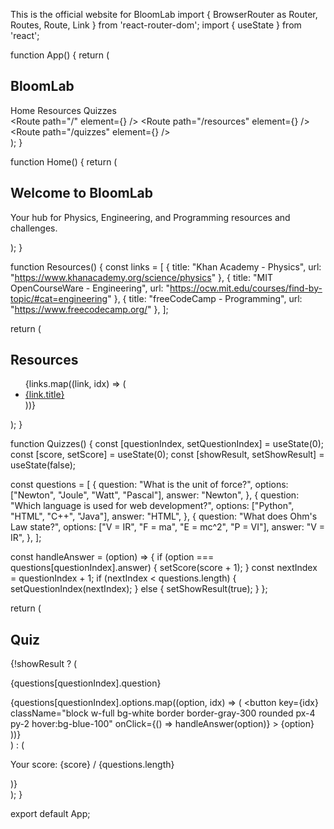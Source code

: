 This is the official website for BloomLab 
import { BrowserRouter as Router, Routes, Route, Link } from 'react-router-dom';
import { useState } from 'react';

function App() {
  return (
    <Router>
      <div className="min-h-screen bg-gray-100">
        <nav className="bg-white shadow p-4 flex justify-between">
          <h1 className="text-xl font-bold text-blue-600">BloomLab</h1>
          <div className="space-x-4">
            <Link to="/" className="text-gray-700 hover:text-blue-600">Home</Link>
            <Link to="/resources" className="text-gray-700 hover:text-blue-600">Resources</Link>
            <Link to="/quizzes" className="text-gray-700 hover:text-blue-600">Quizzes</Link>
          </div>
        </nav>
        <Routes>
          <Route path="/" element={<Home />} />
          <Route path="/resources" element={<Resources />} />
          <Route path="/quizzes" element={<Quizzes />} />
        </Routes>
      </div>
    </Router>
  );
}

function Home() {
  return (
    <div className="p-8 text-center">
      <h2 className="text-2xl font-semibold mb-4">Welcome to BloomLab</h2>
      <p className="text-gray-700">Your hub for Physics, Engineering, and Programming resources and challenges.</p>
    </div>
  );
}

function Resources() {
  const links = [
    { title: "Khan Academy - Physics", url: "https://www.khanacademy.org/science/physics" },
    { title: "MIT OpenCourseWare - Engineering", url: "https://ocw.mit.edu/courses/find-by-topic/#cat=engineering" },
    { title: "freeCodeCamp - Programming", url: "https://www.freecodecamp.org/" },
  ];

  return (
    <div className="p-8">
      <h2 className="text-xl font-bold mb-4">Resources</h2>
      <ul className="list-disc list-inside space-y-2">
        {links.map((link, idx) => (
          <li key={idx}>
            <a href={link.url} className="text-blue-600 hover:underline" target="_blank" rel="noopener noreferrer">
              {link.title}
            </a>
          </li>
        ))}
      </ul>
    </div>
  );
}

function Quizzes() {
  const [questionIndex, setQuestionIndex] = useState(0);
  const [score, setScore] = useState(0);
  const [showResult, setShowResult] = useState(false);

  const questions = [
    {
      question: "What is the unit of force?",
      options: ["Newton", "Joule", "Watt", "Pascal"],
      answer: "Newton",
    },
    {
      question: "Which language is used for web development?",
      options: ["Python", "HTML", "C++", "Java"],
      answer: "HTML",
    },
    {
      question: "What does Ohm's Law state?",
      options: ["V = IR", "F = ma", "E = mc^2", "P = VI"],
      answer: "V = IR",
    },
  ];

  const handleAnswer = (option) => {
    if (option === questions[questionIndex].answer) {
      setScore(score + 1);
    }
    const nextIndex = questionIndex + 1;
    if (nextIndex < questions.length) {
      setQuestionIndex(nextIndex);
    } else {
      setShowResult(true);
    }
  };

  return (
    <div className="p-8">
      <h2 className="text-xl font-bold mb-4">Quiz</h2>
      {!showResult ? (
        <div>
          <p className="mb-2">{questions[questionIndex].question}</p>
          <div className="space-y-2">
            {questions[questionIndex].options.map((option, idx) => (
              <button
                key={idx}
                className="block w-full bg-white border border-gray-300 rounded px-4 py-2 hover:bg-blue-100"
                onClick={() => handleAnswer(option)}
              >
                {option}
              </button>
            ))}
          </div>
        </div>
      ) : (
        <div>
          <p className="text-lg">Your score: {score} / {questions.length}</p>
        </div>
      )}
    </div>
  );
}

export default App;
